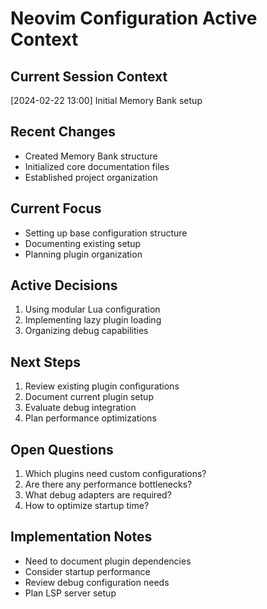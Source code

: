 # Neovim Configuration Active Context

## Current Session Context
[2024-02-22 13:00] Initial Memory Bank setup

## Recent Changes
- Created Memory Bank structure
- Initialized core documentation files
- Established project organization

## Current Focus
- Setting up base configuration structure
- Documenting existing setup
- Planning plugin organization

## Active Decisions
1. Using modular Lua configuration
2. Implementing lazy plugin loading
3. Organizing debug capabilities

## Next Steps
1. Review existing plugin configurations
2. Document current plugin setup
3. Evaluate debug integration
4. Plan performance optimizations

## Open Questions
1. Which plugins need custom configurations?
2. Are there any performance bottlenecks?
3. What debug adapters are required?
4. How to optimize startup time?

## Implementation Notes
- Need to document plugin dependencies
- Consider startup performance
- Review debug configuration needs
- Plan LSP server setup